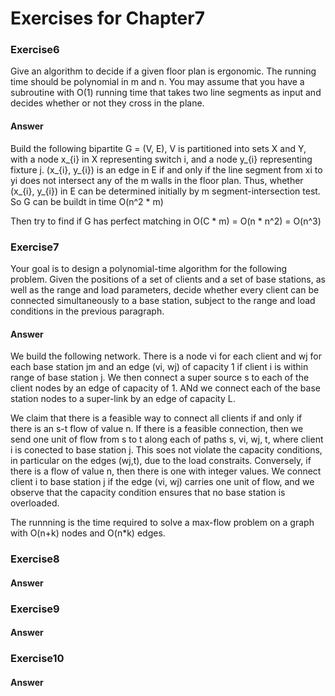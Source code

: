 # Exercises for Chapter7

### Exercise6
Give an algorithm to decide if a given floor plan is ergonomic. The running time should be polynomial in m and n. You may assume that you have a subroutine with O(1) running time that takes two line segments as input and decides whether or not they cross in the plane.
#### Answer
Build the following bipartite G = (V, E), V is partitioned into sets X and Y, with a node x\_{i} in X representing switch i, and a node y\_{i} representing fixture j. (x\_{i}, y\_{i}) is an edge in E if and only if the line segment from xi to yi does not intersect any of the m walls in the floor plan. Thus, whether (x\_{i}, y\_{i}) in E can be determined initially by m segment-intersection test. So G can be buildt in time O(n^2 * m)

Then try to find if G has perfect matching in O(C * m) = O(n * n^2) = O(n^3)

### Exercise7
Your goal is to design a polynomial-time algorithm for the following problem. Given the positions of a set of clients and a set of base stations, as well as the range and load parameters, decide whether every client can be connected simultaneously to a base station, subject to the range and load conditions in the previous paragraph.

#### Answer
We build the following network. There is a node vi for each client and wj for each base station jm and an edge (vi, wj) of capacity 1 if client i is within range of base station j. We then connect a super source s to each of the client nodes by an edge of capacity of 1. ANd we connect each of the base station nodes to a super-link by an edge of capacity L.

We claim that there is a feasible way to connect all clients if and only if there is an s-t flow of value n. If there is a feasible connection, then we send one unit of flow from s to t along each of paths s, vi, wj, t, where client i is conected to base station j. This soes not violate the capacity conditions, in particular on the edges (wj,t), due to the load constraits. Conversely, if there is a flow of value n, then there is one with integer values. We connect client i to base station j if the edge (vi, wj) carries one unit of flow, and we observe that the capacity condition ensures that no base station is overloaded.

The runnning is the time required to solve a max-flow problem on a graph with O(n+k) nodes and O(n*k) edges.

### Exercise8

#### Answer

### Exercise9

#### Answer

### Exercise10

#### Answer
